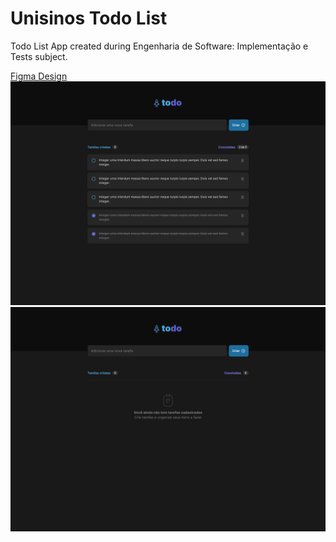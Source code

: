 # Unisinos Todo List
Todo List App created during Engenharia de Software: Implementação e Tests subject.

[Figma Design](https://www.figma.com/file/uzS2SRuJU33tB1k6fN6dRx/TODO-List?node-id=0%3A1&t=zdgjeFAYN5bcTj3S-1)
![](/img/Todo.png)
![](/img/TodoEmpty.png)


